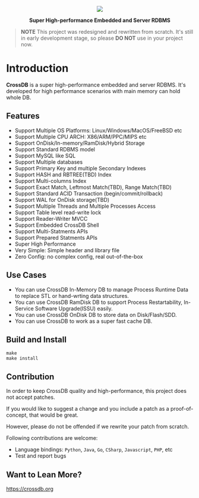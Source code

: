 <p align="center">
	<a href="https://crossdb.org">
	<img src="https://crossdb.org/assets/favicon.png">
	</a>
</p>
<p align="center">
	<strong>Super High-performance Embedded and Server RDBMS</strong>
</p>

> **NOTE** 
> This project was redesigned and rewritten from scratch.
> It's still in early development stage, so please **DO NOT** use in your project now.

# Introduction

**CrossDB** is a super high-performance embedded and server RDBMS. 
It's developed for high performance scenarios with main memory can hold whole DB. 

## Features

- Support Multiple OS Platforms: Linux/Windows/MacOS/FreeBSD etc
- Support Multiple CPU ARCH: X86/ARM/PPC/MIPS etc
- Support OnDisk/In-memory/RamDisk/Hybrid Storage
- Support Standard RDBMS model
- Support MySQL like SQL
- Support Multiple databases
- Support Primary Key and multiple Secondary Indexes
- Support HASH and RBTREE(TBD) Index
- Support Multi-columns Index
- Support Exact Match, Leftmost Match(TBD), Range Match(TBD)
- Support Standard ACID Transaction (begin/commit/rollback)
- Support WAL for OnDisk storage(TBD)
- Support Multiple Threads and Multiple Processes Access
- Support Table level read-write lock
- Support Reader-Writer MVCC
- Support Embedded CrossDB Shell
- Support Multi-Statments APIs
- Support Prepared Statments APIs
- Super High Performance
- Very Simple: Simple header and library file
- Zero Config: no complex config, real out-of-the-box

## Use Cases

- You can use CrossDB In-Memory DB to manage Process Runtime Data to replace STL or hand-wrting data structures.
- You can use CrossDB RamDisk DB to support Process Restartability, In-Service Software Upgrade(ISSU) easily.
- You can use CrossDB OnDisk DB to store data on Disk/Flash/SDD.
- You can use CrossDB to work as a super fast cache DB.

## Build and Install

```
make
make install
```

## Contribution
In order to keep CrossDB quality and high-performance, this project does not 
accept patches. 

If you would like to suggest a change and you include a patch as a proof-of-
concept, that would be great. 

However, please do not be offended if we rewrite your patch from scratch.

Following contributions are welcome:

- Language bindings: `Python`, `Java`, `Go`, `CSharp`, `Javascript`, `PHP`, etc
- Test and report bugs

## Want to Lean More?
https://crossdb.org